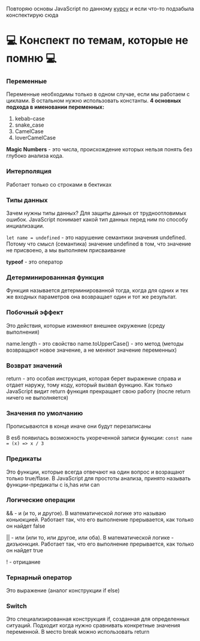 Повторяю основы JavaScript по данному [курсу](https://ru.hexlet.io/courses/js-basics) и если что-то подзабыла конспектирую сюда
# :computer: Конспект по темам, которые не помню :computer:
### Переменные
Переменные необходимы только в одном случае, если мы работаем с циклами. В остальном нужно использовать константы.
**4 основных подхода в именовании переменных:**
1. kebab-case
2. snake_case
3. CamelCase
4. loverCamelCase

**Magic Numbers** - это числа, происхождение которых нельзя понять без глубоко анализа кода.

### Интерполяция
Работает только со строками в бектиках

### Типы данных
Зачем нужны типы данных? Для защиты данных от трудноотловимых ошибок. JavaScript понимает какой тип данных перед ним по способу инциализации.

`let name = undefined` - это нарушение семантики значения undefined. Потому что смысл (семантика) значение undefined в том, что значение не присвоено, а мы выполняем присваивание

**typeof** - это оператор

### Детерминированнная функция
Функция называется детерминированной тогда, когда для одних и тех же входных параметров она возвращает один и тот же результат.

### Побочный эффект
Это действия, которые изменяют внешнее окружение (среду выполнения)

name.length - это свойство
name.toUpperCase() - это метод (методы возвращают новое значение, а не меняют значение переменных)

### Возврат значений
return - это особая инструкция, которая берет выражение справа и отдает наружу, тому коду, который вызвал функцию. Как только JavaScript видит return функция прекращает свою работу (после return ничего не выполняется)

### Значения по умолчанию
Прописываются в конце иначе они будут перезаписаны

В es6 появилась возможность укореченной записи функции: `const name = (x) => x / 3`

### Предикаты
Это функции, которые всегда отвечают на один вопрос и возращают только true/flase. В JavaScript для простоты анализа, принято называть функции-предикаты с is,has или can

### Логические операции
&& - и (и то, и другое). В математической логике это называю коньюкцией. Работает так, что его выполнение прерывается, как только он найдет false

|| - или (или то, или другое, или оба). В математической логике - дизъюнкция. Работает так, что его выполнение прерывается, как только он найдет true

! - отрицание

### Тернарный оператор
Это выражение (аналог конструкции if else)

### Switch
Это специализированная конструкция if, созданная для определенных ситуаций. Подходит когда нужно сравнивать конкретные значения переменной. В место break можно использовать return
